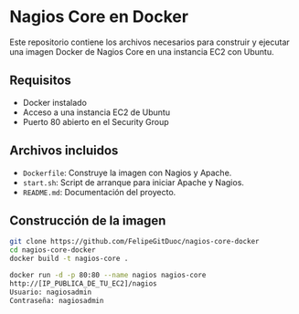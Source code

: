 # Nagios Core en Docker

Este repositorio contiene los archivos necesarios para construir y ejecutar una imagen Docker de Nagios Core en una instancia EC2 con Ubuntu.

##  Requisitos

- Docker instalado
- Acceso a una instancia EC2 de Ubuntu
- Puerto 80 abierto en el Security Group

##  Archivos incluidos

- `Dockerfile`: Construye la imagen con Nagios y Apache.
- `start.sh`: Script de arranque para iniciar Apache y Nagios.
- `README.md`: Documentación del proyecto.

##  Construcción de la imagen

```bash
git clone https://github.com/FelipeGitDuoc/nagios-core-docker
cd nagios-core-docker
docker build -t nagios-core .

docker run -d -p 80:80 --name nagios nagios-core
http://[IP_PUBLICA_DE_TU_EC2]/nagios
Usuario: nagiosadmin
Contraseña: nagiosadmin
